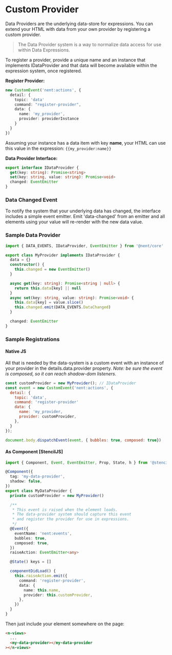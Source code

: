 # Custom Provider

Data Providers are the underlying data-store for expressions. You can extend your HTML with data from your own provider by registering a custom provider.

> The Data Provider system is a way to normalize data access for use within Data Expressions.

To register a provider, provide a unique name and an instance that implements IDataProvider and that data will become available within the expression system, once registered.


**Register Provider:**

```typescript
new CustomEvent('nent:actions', {
  detail: {
    topic: 'data'
    command: "register-provider",
    data: {
      name: 'my_provider',
      provider: providerInstance
    }
  }
})
```

Assuming your instance has a data item with key **name**, your HTML can use this value in the expression: `{{my_provider:name}}`

**Data Provider Interface:**

```typescript
export interface IDataProvider {
  get(key: string): Promise<string>
  set(key: string, value: string): Promise<void>
  changed: EventEmitter
}
```

### Data Changed Event

To notify the system that your underlying data has changed, the interface includes a simple event emitter. Emit 'data-changed' from an emitter and all elements using your value will re-render with the new data value.

### Sample Data Provider

```typescript
import { DATA_EVENTS, IDataProvider, EventEmitter } from '@nent/core'

export class MyProvider implements IDataProvider {
  data = {}
  constructor() {
    this.changed = new EventEmitter()
  }

  async get(key: string): Promise<string | null> {
    return this.data[key] || null
  }
  async set(key: string, value: string): Promise<void> {
    this.data[key] = value.slice()
    this.changed.emit(DATA_EVENTS.DataChanged)
  }

  changed: EventEmitter
}
```

### Sample Registrations

#### Native JS

All that is needed by the data-system is a custom event with an instance of your provider in the details.data.provider property. _Note: be sure the event is composed, so it can reach shadow-dom listeners._

```javascript
const customProvider = new MyProvider(); // IDataProvider
const event = new CustomEvent('nent:actions', {
  detail: {
    topic: 'data',
    command: 'register-provider'
    data: {
      name: 'my_provider,
      provider: customProvider,
    },
  }
});

document.body.dispatchEvent(event, { bubbles: true, composed: true})

```

#### As Component [StencilJS]

```typescript
import { Component, Event, EventEmitter, Prop, State, h } from '@stencil/core'

@Component({
  tag: 'my-data-provider',
  shadow: false,
})
export class MyDataProvider {
  private customProvider = new MyProvider()

  /**
   * This event is raised when the element loads.
   * The data-provider system should capture this event
   * and register the provider for use in expressions.
   */
  @Event({
    eventName: 'nent:events',
    bubbles: true,
    composed: true,
  })
  raiseAction: EventEmitter<any>

  @State() keys = []

  componentDidLoad() {
    this.raiseAction.emit({
      command: 'register-provider',
      data: {
        name: this.name,
        provider: this.customProvider,
      },
    })
  }
}
```

Then just include your element somewhere on the page:

```html
<n-views>
  ...
  <my-data-provider></my-data-provider
></n-views>
```
